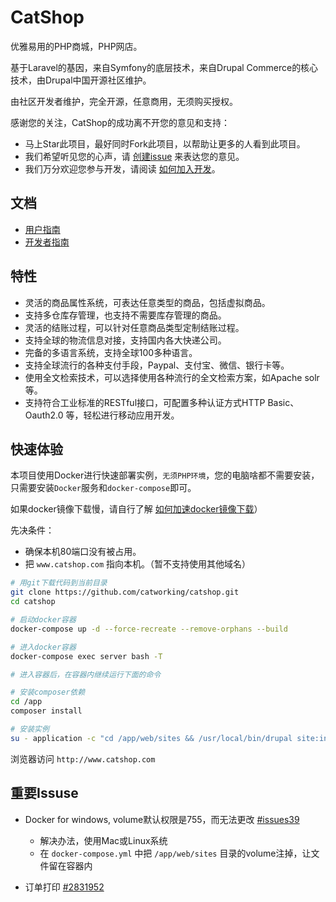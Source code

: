 # CatShop
优雅易用的PHP商城，PHP网店。 

基于Laravel的基因，来自Symfony的底层技术，来自Drupal Commerce的核心技术，由Drupal中国开源社区维护。

由社区开发者维护，完全开源，任意商用，无须购买授权。

感谢您的关注，CatShop的成功离不开您的意见和支持：
- 马上Star此项目，最好同时Fork此项目，以帮助让更多的人看到此项目。
- 我们希望听见您的心声，请 [创建issue](https://github.com/catworking/catshop/issues/new) 来表达您的意见。
- 我们万分欢迎您参与开发，请阅读 [如何加入开发]()。 

## 文档
- [用户指南](docs/user-guide/index.md)
- [开发者指南](docs/dev-guide/index.md)

## 特性
- 灵活的商品属性系统，可表达任意类型的商品，包括虚拟商品。
- 支持多仓库存管理，也支持不需要库存管理的商品。
- 灵活的结账过程，可以针对任意商品类型定制结账过程。
- 支持全球的物流信息对接，支持国内各大快递公司。
- 完备的多语言系统，支持全球100多种语言。
- 支持全球流行的各种支付手段，Paypal、支付宝、微信、银行卡等。
- 使用全文检索技术，可以选择使用各种流行的全文检索方案，如Apache solr等。
- 支持符合工业标准的RESTful接口，可配置多种认证方式HTTP Basic、Oauth2.0 等，轻松进行移动应用开发。

## 快速体验

本项目使用Docker进行快速部署实例，`无须PHP环境`，您的电脑啥都不需要安装，只需要安装`Docker`服务和`docker-compose`即可。

如果docker镜像下载慢，请自行了解 [如何加速docker镜像下载](https://www.baidu.com/s?wd=docker%E5%8A%A0%E9%80%9F)）

先决条件：
- 确保本机80端口没有被占用。
- 把 `www.catshop.com` 指向本机。（暂不支持使用其他域名）

```bash
# 用git下载代码到当前目录
git clone https://github.com/catworking/catshop.git
cd catshop

# 启动docker容器
docker-compose up -d --force-recreate --remove-orphans --build

# 进入docker容器
docker-compose exec server bash -T

# 进入容器后，在容器内继续运行下面的命令

# 安装composer依赖
cd /app
composer install

# 安装实例
su - application -c "cd /app/web/sites && /usr/local/bin/drupal site:install catshop --langcode='zh-hans'  --db-type='mysql'  --db-host='db'  --db-name='drupal'  --db-user='root'  --db-pass='123'  --db-port='3306'  --site-name='CatShop'  --site-mail='164713332@qq.com'  --account-name='admin'  --account-mail='164713332@qq.com'  --account-pass='123'"
```

浏览器访问 `http://www.catshop.com`


## 重要Issuse 
- Docker for windows, volume默认权限是755，而无法更改 [#issues39](https://github.com/docker/for-win/issues/39)
  
  - 解决办法，使用Mac或Linux系统
  - 在 `docker-compose.yml` 中把 `/app/web/sites` 目录的volume注掉，让文件留在容器内

- 订单打印 [#2831952](https://www.drupal.org/project/commerce/issues/2831952)
